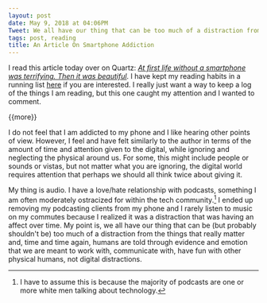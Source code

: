 ```yaml
---
layout: post
date: May 9, 2018 at 04:06PM
Tweet: We all have our thing that can be too much of a distraction from the things that really matter, which we should probably all define as other human beings.
tags: post, reading
title: An Article On Smartphone Addiction
---
```


I read this article today over on Quartz: [*At first life without a smartphone was terrifying. Then it was beautiful*](https://qz.com/1264704/at-first-life-without-a-smartphone-was-terrifying-then-it-was-beautiful/). I have kept my reading habits in a running list [here](https://engineeredeloquence.com/allreading) if you are interested. I really just want a way to keep a log of the things I am reading, but this one caught my attention and I wanted to comment.

{{more}}

I do not feel that I am addicted to my phone and I like hearing other points of view. However, I feel and have felt similarly to the author in terms of the amount of time and attention given to the digital, while ignoring and neglecting the physical around us. For some, this might include people or sounds or vistas, but not matter what you are ignoring, the digital world requires attention that perhaps we should all think twice about giving it.

My thing is audio. I have a love/hate relationship with podcasts, something I am often moderately ostracized for within the tech community.[^1] I ended up removing my podcasting clients from my phone and I rarely listen to music on my commutes because I realized it was a distraction that was having an affect over time. My point is, we all have our thing that can be (but probably shouldn't be) too much of a distraction from the things that really matter and, time and time again, humans are told through evidence and emotion that we are meant to work with, communicate with, have fun with other physical humans, not digital distractions.

[^1]: I have to assume this is because the majority of podcasts are one or more white men talking about technology.
